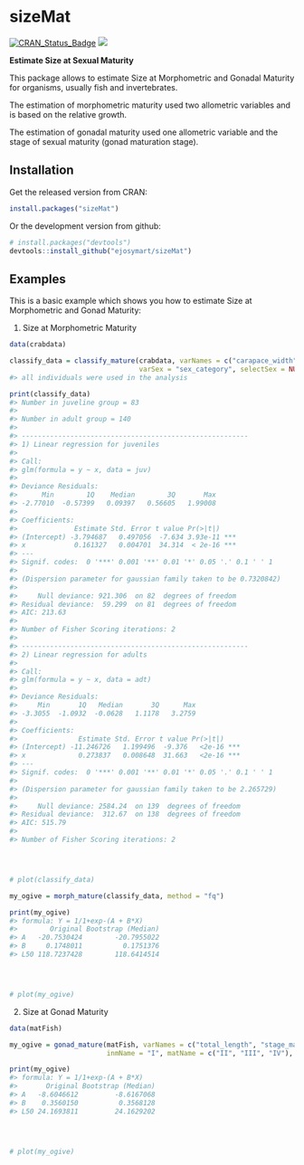 sizeMat
=======

[![CRAN\_Status\_Badge](http://www.r-pkg.org/badges/version/sizeMat)](http://cran.r-project.org/package=sizeMat) [![](http://cranlogs.r-pkg.org/badges/sizeMat)](http://cran.rstudio.com/web/packages/sizeMat/index.html)

**Estimate Size at Sexual Maturity**

This package allows to estimate Size at Morphometric and Gonadal Maturity for organisms, usually fish and invertebrates.

The estimation of morphometric maturity used two allometric variables and is based on the relative growth.

The estimation of gonadal maturity used one allometric variable and the stage of sexual maturity (gonad maturation stage).

Installation
------------

Get the released version from CRAN:

``` r
install.packages("sizeMat")
```

Or the development version from github:

``` r
# install.packages("devtools")
devtools::install_github("ejosymart/sizeMat")
```

Examples
--------

This is a basic example which shows you how to estimate Size at Morphometric and Gonad Maturity:

1.  Size at Morphometric Maturity

``` r
data(crabdata)

classify_data = classify_mature(crabdata, varNames = c("carapace_width", "chela_heigth"), 
                                varSex = "sex_category", selectSex = NULL, method = "ld")
#> all individuals were used in the analysis

print(classify_data)
#> Number in juveline group = 83 
#> 
#> Number in adult group = 140 
#> 
#> -------------------------------------------------------- 
#> 1) Linear regression for juveniles 
#> 
#> Call:
#> glm(formula = y ~ x, data = juv)
#> 
#> Deviance Residuals: 
#>      Min        1Q    Median        3Q       Max  
#> -2.77010  -0.57399   0.09397   0.56605   1.99008  
#> 
#> Coefficients:
#>              Estimate Std. Error t value Pr(>|t|)    
#> (Intercept) -3.794687   0.497056  -7.634 3.93e-11 ***
#> x            0.161327   0.004701  34.314  < 2e-16 ***
#> ---
#> Signif. codes:  0 '***' 0.001 '**' 0.01 '*' 0.05 '.' 0.1 ' ' 1
#> 
#> (Dispersion parameter for gaussian family taken to be 0.7320842)
#> 
#>     Null deviance: 921.306  on 82  degrees of freedom
#> Residual deviance:  59.299  on 81  degrees of freedom
#> AIC: 213.63
#> 
#> Number of Fisher Scoring iterations: 2
#> 
#> -------------------------------------------------------- 
#> 2) Linear regression for adults 
#> 
#> Call:
#> glm(formula = y ~ x, data = adt)
#> 
#> Deviance Residuals: 
#>     Min       1Q   Median       3Q      Max  
#> -3.3055  -1.0932  -0.0628   1.1178   3.2759  
#> 
#> Coefficients:
#>               Estimate Std. Error t value Pr(>|t|)    
#> (Intercept) -11.246726   1.199496  -9.376   <2e-16 ***
#> x             0.273837   0.008648  31.663   <2e-16 ***
#> ---
#> Signif. codes:  0 '***' 0.001 '**' 0.01 '*' 0.05 '.' 0.1 ' ' 1
#> 
#> (Dispersion parameter for gaussian family taken to be 2.265729)
#> 
#>     Null deviance: 2584.24  on 139  degrees of freedom
#> Residual deviance:  312.67  on 138  degrees of freedom
#> AIC: 515.79
#> 
#> Number of Fisher Scoring iterations: 2




# plot(classify_data)

my_ogive = morph_mature(classify_data, method = "fq")

print(my_ogive)
#> formula: Y = 1/1+exp-(A + B*X)
#>        Original Bootstrap (Median)
#> A   -20.7530424        -20.7955022
#> B     0.1748011          0.1751376
#> L50 118.7237428        118.6414514




# plot(my_ogive)
```

2.  Size at Gonad Maturity

``` r
data(matFish)

my_ogive = gonad_mature(matFish, varNames = c("total_length", "stage_mat"), 
                        inmName = "I", matName = c("II", "III", "IV"), method = "fq", niter = 999)

print(my_ogive)
#> formula: Y = 1/1+exp-(A + B*X)
#>       Original Bootstrap (Median)
#> A   -8.6046612         -8.6167068
#> B    0.3560150          0.3568128
#> L50 24.1693811         24.1629202




# plot(my_ogive)
```
